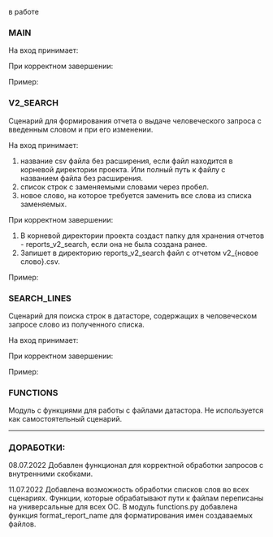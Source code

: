 в работе

### MAIN
На вход принимает:

При корректном завершении:

Пример:

### V2_SEARCH
Сценарий для формирования отчета о выдаче человеческого запроса с введенным словом и при его изменении.

На вход принимает:
1. название csv файла без расширения, если файл находится в корневой директории проекта. Или полный путь к файлу с названием файла без расширения. 
2. список строк с заменяемыми словами через пробел. 
3. новое слово, на которое требуется заменить все слова из списка заменяемых.

При корректном завершении:
1. В корневой директории проекта создаст папку для хранения отчетов - reports_v2_search, если она не была создана ранее.
2. Запишет в директорию reports_v2_search файл с отчетом v2_{новое слово}.csv.

Пример:

### SEARCH_LINES
Сценарий для поиска строк в датасторе, содержащих в человеческом запросе слово из полученного списка.

На вход принимает:

При корректном завершении:

Пример:

### FUNCTIONS
Модуль с функциями для работы с файлами датастора. Не используется как самостоятельный сценарий.

---

### ДОРАБОТКИ:

08.07.2022 Добавлен функционал для корректной обработки запросов с внутренними скобками.

11.07.2022 Добавлена возможность обработки списков слов во всех сценариях. Функции, которые обрабатывают пути к файлам переписаны на универсальные для всех ОС. В модуль functions.py добавлена функция format_report_name для форматирования имен создаваемых файлов.
